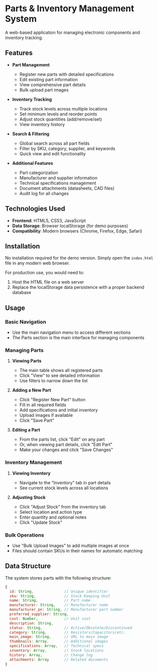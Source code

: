 # Parts & Inventory Management System

A web-based application for managing electronic components and inventory tracking.

## Features

- **Part Management**
  - Register new parts with detailed specifications
  - Edit existing part information
  - View comprehensive part details
  - Bulk upload part images

- **Inventory Tracking**
  - Track stock levels across multiple locations
  - Set minimum levels and reorder points
  - Adjust stock quantities (add/remove/set)
  - View inventory history

- **Search & Filtering**
  - Global search across all part fields
  - Filter by SKU, category, supplier, and keywords
  - Quick view and edit functionality

- **Additional Features**
  - Part categorization
  - Manufacturer and supplier information
  - Technical specifications management
  - Document attachments (datasheets, CAD files)
  - Audit log for all changes

## Technologies Used

- **Frontend**: HTML5, CSS3, JavaScript
- **Data Storage**: Browser localStorage (for demo purposes)
- **Compatibility**: Modern browsers (Chrome, Firefox, Edge, Safari)

## Installation

No installation required for the demo version. Simply open the `index.html` file in any modern web browser.

For production use, you would need to:
1. Host the HTML file on a web server
2. Replace the localStorage data persistence with a proper backend database

## Usage

### Basic Navigation
- Use the main navigation menu to access different sections
- The Parts section is the main interface for managing components

### Managing Parts
1. **Viewing Parts**
   - The main table shows all registered parts
   - Click "View" to see detailed information
   - Use filters to narrow down the list

2. **Adding a New Part**
   - Click "Register New Part" button
   - Fill in all required fields
   - Add specifications and initial inventory
   - Upload images if available
   - Click "Save Part"

3. **Editing a Part**
   - From the parts list, click "Edit" on any part
   - Or, when viewing part details, click "Edit Part"
   - Make your changes and click "Save Changes"

### Inventory Management
1. **Viewing Inventory**
   - Navigate to the "Inventory" tab in part details
   - See current stock levels across all locations

2. **Adjusting Stock**
   - Click "Adjust Stock" from the inventory tab
   - Select location and action type
   - Enter quantity and optional notes
   - Click "Update Stock"

### Bulk Operations
- Use "Bulk Upload Images" to add multiple images at once
- Files should contain SKUs in their names for automatic matching

## Data Structure

The system stores parts with the following structure:
```javascript
{
  id: String,              // Unique identifier
  sku: String,             // Stock Keeping Unit
  name: String,            // Part name
  manufacturer: String,    // Manufacturer name
  manufacturer_pn: String, // Manufacturer part number
  preferred_supplier: String,
  cost: Number,            // Unit cost
  description: String,
  status: String,          // Active/Obsolete/Discontinued
  category: String,        // Resistors/Capacitors/etc.
  main_image: String,      // URL to main image
  thumbnails: Array,       // Additional images
  specifications: Array,   // Technical specs
  inventory: Array,        // Stock locations
  history: Array,          // Change log
  attachments: Array       // Related documents
}
